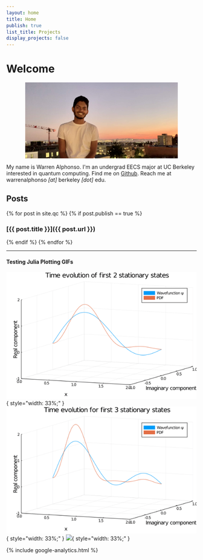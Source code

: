 ```yaml
---
layout: home 
title: Home 
publish: true
list_title: Projects
display_projects: false
---
```


# Welcome

<img src="/images/pic2.jpg" style="display:block; margin-left:auto; margin-right: auto; width:80%;">

My name is Warren Alphonso. I'm an undergrad EECS major at UC Berkeley 
interested in quantum computing. Find me on 
[Github](https://github.com/warrenalphonso). Reach me at warrenalphonso *[at]* 
berkeley *[dot]* edu.  

## Posts 

{% for post in site.qc %}
  {% if post.publish == true %} 
### [{{ post.title }}]({{ post.url }})
  {% endif %}
{% endfor %}

---

#### Testing Julia Plotting GIFs

![](/images/infinite_well/one_and_two_stationary.gif){ style="width: 33%;" }
![](/images/infinite_well/first_three_stationary.gif){ style="width: 33%;" }
![](/images/infinite_well/4_6_9_stationary.gif){ style="width: 33%;" }

{% include google-analytics.html %}
